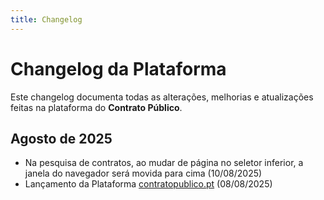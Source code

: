 ```yaml
---
title: Changelog
---
```


<script>
import Muted from "../../components/markdown/Muted.svelte"
import Commit from "../../components/markdown/Commit.svelte"
import MonthCommits from "../../components/markdown/MonthCommits.svelte"
</script>

# Changelog da Plataforma

Este changelog documenta todas as alterações, melhorias e atualizações feitas na plataforma do **Contrato Público**.

## Agosto de 2025 <MonthCommits startDate="2025-08-01" endDate="2025-08-31" />

- Na pesquisa de contratos, ao mudar de página no seletor inferior, a janela do navegador será movida para cima <Commit commit="de17ee4a650ae81a317b823f724b9ac0fa11658b"/> <Muted>(10/08/2025)</Muted>
- Lançamento da Plataforma [contratopublico.pt](https://contratopublico.pt) <Muted>(08/08/2025)</Muted>
